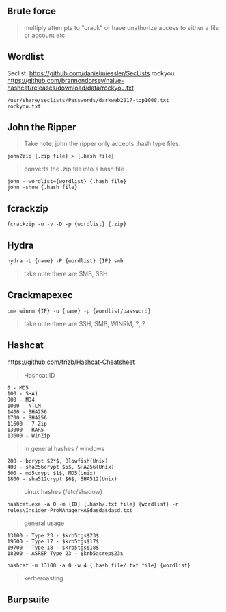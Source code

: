 ## Brute force 
> multiply attempts to "crack" or have unathorize access to either a file or account etc. 

## Wordlist
Seclist: https://github.com/danielmiessler/SecLists
rockyou: https://github.com/brannondorsey/naive-hashcat/releases/download/data/rockyou.txt

```
/usr/share/seclists/Passwords/darkweb2017-top1000.txt
rockyou.txt
```


## John the Ripper
> Take note, john the ripper only accepts .hash type files. 

```
john2zip {.zip file} > {.hash file}
```
> converts the .zip file into a hash file 

```
john --wordlist={wordlist} {.hash file}
john -show {.hash file}
```

## fcrackzip
```
fcrackzip -u -v -D -p {wordlist} {.zip}
```
## Hydra
```
hydra -L {name} -P {wordlist} {IP} smb
```
> take note there are SMB, SSH

## Crackmapexec 
```
cme winrm {IP} -u {name} -p {wordlist/password}
```
> take note there are SSH, SMB, WINRM, ?, ?

## Hashcat 

https://github.com/frizb/Hashcat-Cheatsheet

> Hashcat ID
```
0 - MD5
100 - SHA1
900 - MD4
1000 - NTLM
1400 - SHA256
1700 - SHA256
11600 - 7-Zip
13000 - RAR5
13600 - WinZip
```
> In general hashes / windows

```
200 - bcrypt $2*$, Blowfish(Unix)
400 - sha256crypt $5$, SHA256(Unix)
500 - md5crypt $1$, MD5(Unix)
1800 - sha512crypt $6$, SHA512(Unix)

```
> Linux hashes (/etc/shadow)

```
hashcat.exe -a 0 -m {ID} {.hash/.txt file} {wordlist} -r rules\Insider-ProMAnagerHASdasdasdasd.txt
```
> general usage
```
13100 - Type 23 - $krb5tgs$23$
19600 - Type 17 - $krb5tgs$17$
19700 - Type 18 - $krb5tgs$18$
18200 - ASREP Type 23 - $krb5asrep$23$

hashcat -m 13100 -a 0 -w 4 {.hash file/.txt file} {wordlist}
```
> kerberoasting


## Burpsuite




